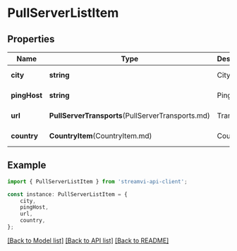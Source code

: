 # PullServerListItem


## Properties

Name | Type | Description | Notes
------------ | ------------- | ------------- | -------------
**city** | **string** | City | [default to undefined]
**pingHost** | **string** | Ping host | [default to undefined]
**url** | **PullServerTransports**(PullServerTransports.md) | Transports | [default to undefined]
**country** | **CountryItem**(CountryItem.md) | Country | [default to undefined]

## Example

```typescript
import { PullServerListItem } from 'streamvi-api-client';

const instance: PullServerListItem = {
    city,
    pingHost,
    url,
    country,
};
```

[[Back to Model list]](../README.md#documentation-for-models) [[Back to API list]](../README.md#documentation-for-api-endpoints) [[Back to README]](../README.md)
